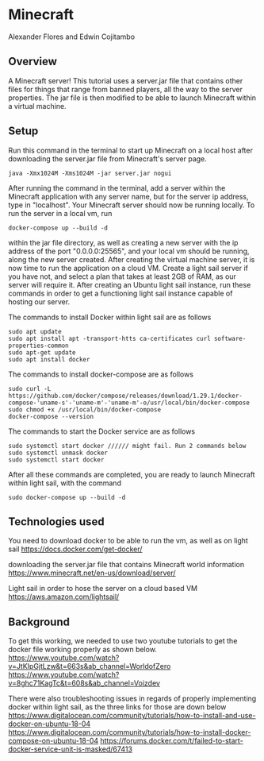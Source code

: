 # Minecraft
Alexander Flores and Edwin Cojitambo

## Overview

A Minecraft server! This tutorial uses a server.jar file that contains
other files for things that range from banned players, all the way to the
server properties. The jar file is then modified to be able to launch Minecraft
within a virtual machine.

## Setup

Run this command in the terminal to start up Minecraft on a local host after
downloading the server.jar file from Minecraft's server page.
```
java -Xmx1024M -Xms1024M -jar server.jar nogui
```
After running the command in the terminal, add a server within the Minecraft
application with any server name, but for the server ip address, type in
"localhost". Your Minecraft server should now be running locally. To run the
server in a local vm, run
```
docker-compose up --build -d
```
within the jar file directory, as well as creating a new server with the ip
address of the port "0.0.0.0:25565", and your local vm should be running, along
the new server created. After creating the virtual machine server, it is now
time to run the application on a cloud VM. Create a light sail server if you
have not, and select a plan that takes at least 2GB of RAM, as our server
will require it. After creating an Ubuntu light sail instance, run these
commands in order to get a functioning light sail instance capable of hosting
our server.

The commands to install Docker within light sail are as follows
```
sudo apt update
sudo apt install apt -transport-htts ca-certificates curl software-properties-common
sudo apt-get update
sudo apt install docker
```

The commands to install docker-compose are as follows
```
sudo curl -L https://github.com/docker/compose/releases/download/1.29.1/docker-compose-'uname-s'-'uname-m'-'uname-m'-o/usr/local/bin/docker-compose
sudo chmod +x /usr/local/bin/docker-compose
docker-compose --version
```

The commands to start the Docker service are as follows
```
sudo systemctl start docker ////// might fail. Run 2 commands below
sudo systemctl unmask docker
sudo systemctl start docker
```

After all these commands are completed, you are ready to launch Minecraft within
light sail, with the command
```
sudo docker-compose up --build -d
```

## Technologies used
You need to download docker to be able to run the vm, as well as on light sail
https://docs.docker.com/get-docker/

downloading the server.jar file that contains Minecraft world information
https://www.minecraft.net/en-us/download/server/

Light sail in order to hose the server on a cloud based VM
https://aws.amazon.com/lightsail/

## Background

To get this working, we needed to use two youtube tutorials to get the docker
file working properly as shown below.
https://www.youtube.com/watch?v=JtKIpGjtLzw&t=663s&ab_channel=WorldofZero
https://www.youtube.com/watch?v=8ghc71KagTc&t=608s&ab_channel=Voizdev

There were also troubleshooting issues in regards of properly implementing
docker within light sail, as the three links for those are down below
https://www.digitalocean.com/community/tutorials/how-to-install-and-use-docker-on-ubuntu-18-04
https://www.digitalocean.com/community/tutorials/how-to-install-docker-compose-on-ubuntu-18-04
https://forums.docker.com/t/failed-to-start-docker-service-unit-is-masked/67413
